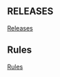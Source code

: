 ## RELEASES
[Releases](https://github.com/kreghek/Zilon_Roguelike/releases)

## Rules
[Rules](/rules/title.md)
